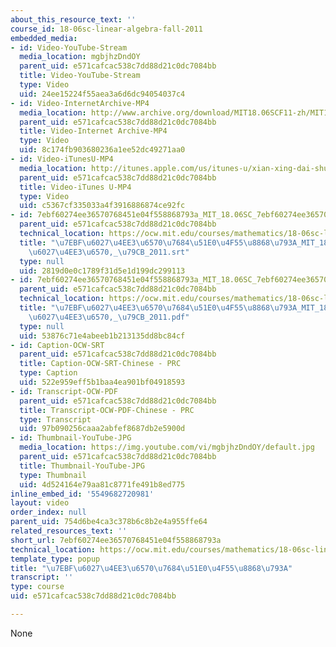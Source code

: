 ```yaml
---
about_this_resource_text: ''
course_id: 18-06sc-linear-algebra-fall-2011
embedded_media:
- id: Video-YouTube-Stream
  media_location: mgbjhzDndOY
  parent_uid: e571cafcac538c7dd88d21c0dc7084bb
  title: Video-YouTube-Stream
  type: Video
  uid: 24ee15224f55aea3a6d6dc94054037c4
- id: Video-InternetArchive-MP4
  media_location: http://www.archive.org/download/MIT18.06SCF11-zh/MIT18_06SC_110609_L3_zh-hans-cmn_300k.mp4
  parent_uid: e571cafcac538c7dd88d21c0dc7084bb
  title: Video-Internet Archive-MP4
  type: Video
  uid: 8c174fb903680236a1ee52dc49271aa0
- id: Video-iTunesU-MP4
  media_location: http://itunes.apple.com/us/itunes-u/xian-xing-dai-shu-ji-he-biao/id528718147?i=115569277
  parent_uid: e571cafcac538c7dd88d21c0dc7084bb
  title: Video-iTunes U-MP4
  type: Video
  uid: c5367cf335033a4f3916886874ce92fc
- id: 7ebf60274ee36570768451e04f558868793a_MIT_18.06SC_7ebf60274ee36570-_79cb_2011.srt
  parent_uid: e571cafcac538c7dd88d21c0dc7084bb
  technical_location: https://ocw.mit.edu/courses/mathematics/18-06sc-linear-algebra-fall-2011/resource-index/7ebf60274ee36570768451e04f558868793a/7ebf60274ee36570768451e04f558868793a_MIT_18.06SC_7ebf60274ee36570-_79cb_2011.srt
  title: "\u7EBF\u6027\u4EE3\u6570\u7684\u51E0\u4F55\u8868\u793A_MIT_18.06SC_\u7EBF\
    \u6027\u4EE3\u6570,_\u79CB_2011.srt"
  type: null
  uid: 2819d0e0c1789f31d5e1d199dc299113
- id: 7ebf60274ee36570768451e04f558868793a_MIT_18.06SC_7ebf60274ee36570-_79cb_2011.pdf
  parent_uid: e571cafcac538c7dd88d21c0dc7084bb
  technical_location: https://ocw.mit.edu/courses/mathematics/18-06sc-linear-algebra-fall-2011/resource-index/7ebf60274ee36570768451e04f558868793a/7ebf60274ee36570768451e04f558868793a_MIT_18.06SC_7ebf60274ee36570-_79cb_2011.pdf
  title: "\u7EBF\u6027\u4EE3\u6570\u7684\u51E0\u4F55\u8868\u793A_MIT_18.06SC_\u7EBF\
    \u6027\u4EE3\u6570,_\u79CB_2011.pdf"
  type: null
  uid: 53876c71e4abeeb1b213135dd8bc84cf
- id: Caption-OCW-SRT
  parent_uid: e571cafcac538c7dd88d21c0dc7084bb
  title: Caption-OCW-SRT-Chinese - PRC
  type: Caption
  uid: 522e959eff5b1baa4ea901bf04918593
- id: Transcript-OCW-PDF
  parent_uid: e571cafcac538c7dd88d21c0dc7084bb
  title: Transcript-OCW-PDF-Chinese - PRC
  type: Transcript
  uid: 97b090256caaa2abfef8687db2e5900d
- id: Thumbnail-YouTube-JPG
  media_location: https://img.youtube.com/vi/mgbjhzDndOY/default.jpg
  parent_uid: e571cafcac538c7dd88d21c0dc7084bb
  title: Thumbnail-YouTube-JPG
  type: Thumbnail
  uid: 4d524164e79aa81c8771fe491b8ed775
inline_embed_id: '5549682720981'
layout: video
order_index: null
parent_uid: 754d6be4ca3c378b6c8b2e4a955ffe64
related_resources_text: ''
short_url: 7ebf60274ee36570768451e04f558868793a
technical_location: https://ocw.mit.edu/courses/mathematics/18-06sc-linear-algebra-fall-2011/resource-index/7ebf60274ee36570768451e04f558868793a
template_type: popup
title: "\u7EBF\u6027\u4EE3\u6570\u7684\u51E0\u4F55\u8868\u793A"
transcript: ''
type: course
uid: e571cafcac538c7dd88d21c0dc7084bb

---
```

None